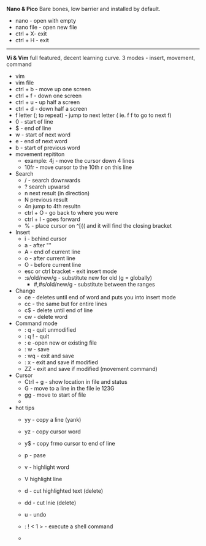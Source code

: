 **Nano & Pico**
Bare bones, low barrier and installed by default.
- nano - open with empty
- nano file - open new file
- ctrl + X- exit
- ctrl + H - exit 
****
**Vi & Vim**
full featured, decent learning curve.
3 modes - insert, movement, command
 - vim
 - vim file
 - ctrl + b - move up one screen
 - ctrl + f - down one screen
 - ctrl + u - up half a screen
 - ctrl + d - down half a screen
 - f letter (; to repeat) - jump to next letter ( ie. f f to go to next f)
 - 0 - start of line
 - $ - end of line
 - w - start of next word
 - e - end of next word
 - b - start of previous word
- movement repititon
	- example: 4j - move the cursor down 4 lines
	- 10fr - move cursor to the 10th r on this line
- Search
	- / - search downwards
	- ? search upwarsd
	- n next result (in direction)
	- N previous result
	- 4n jump to 4th resultn
	- ctrl + O - go back to where you were
	- ctrl + I - goes forward
	- % - place cursor on ^[{(  and it will find the closing bracket
- Insert
	- i - behind cursor
	- a - after ""
	- A - end of current line
	- o - after current line
	- O - before current line
	- esc or ctrl bracket - exit insert mode
	- :s/old/new/g - substitute new for old (g = globally)
		- #,#s/old/new/g - substitute between the ranges  
- Change 
	- ce - deletes until end of word and puts you into insert mode
	- cc - the same but for entire lines
	- c$ - delete until end of line
	- cw - delete word
- Command mode
	- : q - quit unmodified
	- : q ! - quit
	- : e -open new or existing file
	- : w - save
	- : wq - exit and save
	- : x - exit and save if modified
	- ZZ - exit and save if modified (movement command)
- Cursor
	- Ctrl + g - show location in file and status
	- G - move to a line in the file ie 123G
	- gg - move to start of file
	- 
- hot tips
	- yy - copy a line (yank)
	- yz - copy cursor word
	- y$ - copy frmo cursor to end of line
	- p - pase
	- v - highlight word
	- V highlight line
	- d - cut highlighted text (delete)
	- dd - cut lnie (delete)
	- u - undo
	- : ! < 1 > - execute a shell command

	- 
